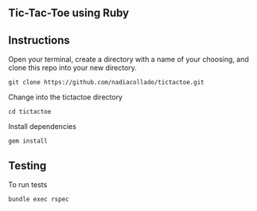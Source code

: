 ## Tic-Tac-Toe using Ruby

## Instructions

Open your terminal, create a directory with a name of your choosing, and clone this repo into your new directory.

`git clone https://github.com/nadiacollado/tictactoe.git`

Change into the tictactoe directory

`cd tictactoe`

Install dependencies

`gem install`

## Testing

To run tests

`bundle exec rspec`
